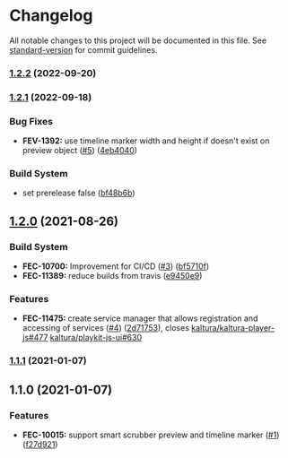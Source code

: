 # Changelog

All notable changes to this project will be documented in this file. See [standard-version](https://github.com/conventional-changelog/standard-version) for commit guidelines.

### [1.2.2](https://github.com/kaltura/playkit-js-timeline/compare/v1.2.1...v1.2.2) (2022-09-20)



### [1.2.1](https://github.com/kaltura/playkit-js-timeline/compare/v1.2.0...v1.2.1) (2022-09-18)


### Bug Fixes

* **FEV-1392:** use timeline marker width and height if doesn't exist on preview object ([#5](https://github.com/kaltura/playkit-js-timeline/issues/5)) ([4eb4040](https://github.com/kaltura/playkit-js-timeline/commit/4eb4040))


### Build System

* set prerelease false ([bf48b6b](https://github.com/kaltura/playkit-js-timeline/commit/bf48b6b))



## [1.2.0](https://github.com/kaltura/playkit-js-timeline/compare/v1.1.1...v1.2.0) (2021-08-26)


### Build System

* **FEC-10700:** Improvement for CI/CD ([#3](https://github.com/kaltura/playkit-js-timeline/issues/3)) ([bf5710f](https://github.com/kaltura/playkit-js-timeline/commit/bf5710f))
* **FEC-11389:** reduce builds from travis ([e9450e9](https://github.com/kaltura/playkit-js-timeline/commit/e9450e9))


### Features

* **FEC-11475:** create service manager that allows registration and accessing of services ([#4](https://github.com/kaltura/playkit-js-timeline/issues/4)) ([2d71753](https://github.com/kaltura/playkit-js-timeline/commit/2d71753)), closes [kaltura/kaltura-player-js#477](https://github.com/kaltura/playkit-js-timeline/issues/477) [kaltura/playkit-js-ui#630](https://github.com/kaltura/playkit-js-timeline/issues/630)



### [1.1.1](https://github.com/kaltura/playkit-js-timeline/compare/v1.1.0...v1.1.1) (2021-01-07)



## 1.1.0 (2021-01-07)


### Features

* **FEC-10015:** support smart scrubber preview and timeline marker ([#1](https://github.com/kaltura/playkit-js-timeline/issues/1)) ([f27d921](https://github.com/kaltura/playkit-js-timeline/commit/f27d921))
